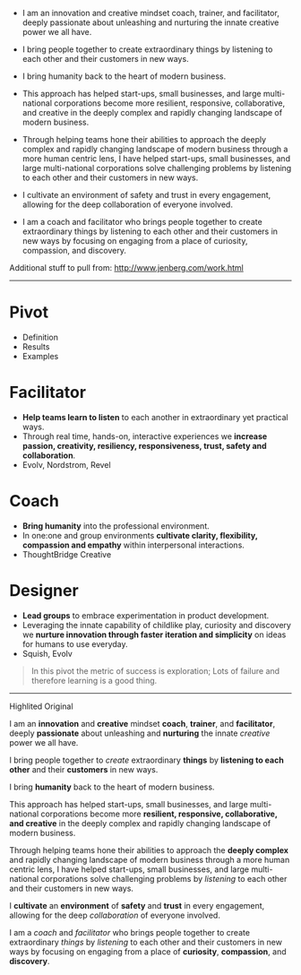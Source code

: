 * I am an innovation and creative mindset coach, trainer, and facilitator, deeply passionate about unleashing and nurturing the innate creative power we all have.

* I bring people together to create extraordinary things by listening to each other and their customers in new ways.

* I bring humanity back to the heart of modern business.

* This approach has helped start-ups, small businesses, and large multi-national corporations become more resilient, responsive, collaborative, and creative in the deeply complex and rapidly changing landscape of modern business.

* Through helping teams hone their abilities to approach the deeply complex and rapidly changing landscape of modern business through a more human centric lens, I have helped start-ups, small businesses, and large multi-national corporations solve challenging problems by listening to each other and their customers in new ways.

* I cultivate an environment of safety and trust in every engagement, allowing for the deep collaboration of everyone involved.

* I am a coach and facilitator who brings people together to create extraordinary things by listening to each other and their customers in new ways by focusing on engaging from a place of curiosity, compassion, and discovery.


Additional stuff to pull from: http://www.jenberg.com/work.html

---

# Pivot

* Definition
* Results
* Examples

# Facilitator

* **Help teams learn to listen** to each another in extraordinary yet practical ways.
* Through real time, hands-on, interactive experiences we **increase passion, creativity, resiliency, responsiveness, trust, safety and collaboration**.
* Evolv, Nordstrom, Revel

# Coach

* **Bring humanity** into the professional environment.
* In one:one and group environments **cultivate clarity, flexibility, compassion and empathy** within interpersonal interactions.
* ThoughtBridge Creative

# Designer

* **Lead groups** to embrace experimentation in product development.
* Leveraging the innate capability of childlike play, curiosity and discovery we **nurture innovation through faster iteration and simplicity** on ideas for humans to use everyday.
* Squish, Evolv

> In this pivot the metric of success is exploration; Lots of failure and therefore learning is a good thing.

---

Highlited Original

I am an **innovation** and **creative** mindset **coach**, **trainer**, and **facilitator**, deeply **passionate** about unleashing and **nurturing** the innate _creative_ power we all have.

I bring people together to _create_ extraordinary **things** by **listening to each other** and their **customers** in new ways.

I bring **humanity** back to the heart of modern business.

This approach has helped start-ups, small businesses, and large multi-national corporations become more **resilient, responsive, collaborative, and creative** in the deeply complex and rapidly changing landscape of modern business.

Through helping teams hone their abilities to approach the **deeply complex** and rapidly changing landscape of modern business through a more human centric lens, I have helped start-ups, small businesses, and large multi-national corporations solve challenging problems by _listening_ to each other and their customers in new ways.

I **cultivate** an **environment** of **safety** and **trust** in every engagement, allowing for the deep _collaboration_ of everyone involved.

I am a _coach_ and _facilitator_ who brings people together to create extraordinary _things_ by _listening_ to each other and their customers in new ways by focusing on engaging from a place of **curiosity**, **compassion**, and **discovery**.
